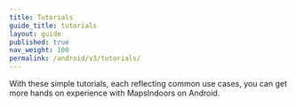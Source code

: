 ```yaml
---
title: Tutorials
guide_title: tutorials
layout: guide
published: true
nav_weight: 100
permalink: /android/v3/tutorials/
---
```


With these simple tutorials, each reflecting common use cases, you can get more hands on experience with MapsIndoors on Android.
